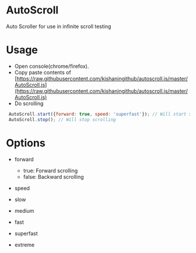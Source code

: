 # AutoScroll
Auto Scroller for use in infinite scroll testing 

# Usage
- Open console(chrome/firefox).
- Copy paste contents of [https://raw.githubusercontent.com/kishaningithub/autoscroll.js/master/AutoScroll.js](https://raw.githubusercontent.com/kishaningithub/autoscroll.js/master/AutoScroll.js)
- Do scrolling
```javascript
 AutoScroll.start({forward: true, speed: 'superfast'}); // Will start scrolling
 AutoScroll.stop(); // Will stop scrolling
```

# Options
- forward 
  - true: Forward scrolling
  - false: Backward scrolling

- speed
 - slow
 - medium
 - fast
 - superfast
 - extreme
